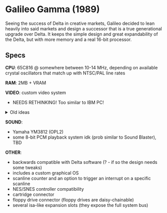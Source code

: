 # Galileo Gamma (1989)

Seeing the success of Delta in creative markets, Galileo decided to lean heavily into said markets and design a successor that is a true generational upgrade over Delta. It keeps the simple design and great expandability of the Delta, but with more memory and a real 16-bit processor.

## Specs

**CPU**: 65C816 @ somewhere between 10-14 MHz, depending on available crystal oscillators that match up with NTSC/PAL line rates

**RAM**: 2MB + VRAM

**VIDEO**: custom video system
- NEEDS RETHINKING! Too similar to IBM PC!
    
<details>
    <summary>Old ideas</summary>

- **Option 1:**
    - 320x240 bitmap display, uses a color palette (max 256 colors, 15-bit definition, so 5 bits per color channel)
    - composite, S-Video and RGB output (possibly via SCART)
    - supports PAL and NTSC
- **Option 2:**
    - 640x480 bitmap display, uses a color palette (max 16 colors, 15-bit definition, so 5 bits per color channel)
    - VGA output (or some other RGB standard, it would require a monitor however)
- **Option 3:**
    - combine the first two options
    - 640x480 would be displayed as interlaced on the TV, while 320x240 would be scan doubled on a monitor if VGA is used
</details>

**SOUND**:
- Yamaha YM3812 (OPL2)
- some 8-bit PCM playback system idk (prob similar to Sound Blaster), TBD

**OTHER**:
- backwards compatible with Delta software (? - if so the design needs some tweaks)
- includes a custom graphical OS
- scanline counter and an option to trigger an interrupt on a specific scanline
- NES/SNES controller compatibility
- cartridge connector
- floppy drive connector (floppy drives are daisy-chainable)
- several isa-like expansion slots (they expose the full system bus)